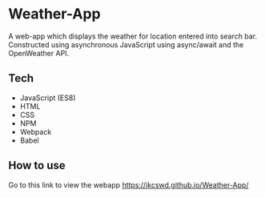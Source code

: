 # Weather-App
A web-app which displays the weather for location entered into search bar. Constructed using asynchronous JavaScript using async/await and the OpenWeather API.

## Tech 
- JavaScript (ES8)
- HTML 
- CSS 
- NPM
- Webpack
- Babel 

## How to use 

Go to this link to view the webapp https://jkcswd.github.io/Weather-App/ 
